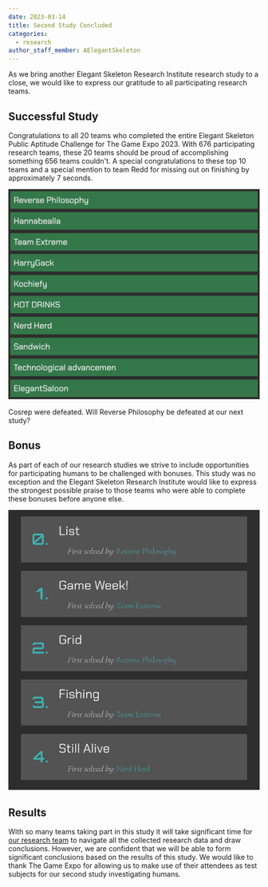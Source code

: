```yaml
---
date: 2023-03-14
title: Second Study Concluded
categories:
  - research
author_staff_member: AElegantSkeleton
---
```


As we bring another Elegant Skeleton Research Institute research study to a close, we would like to express our gratitude to all participating research teams.

## Successful Study

Congratulations to all 20 teams who completed the entire Elegant Skeleton Public Aptitude Challenge for The Game Expo 2023. With 676 participating research teams, these 20 teams should be proud of accomplishing something 656 teams couldn't. A special congratulations to these top 10 teams and a special mention to team Redd for missing out on finishing by approximately 7 seconds.

![Final Scoreboard showing the first 10 teams to complete the entire study. In order they are: Reverse Philosophy, Hannabealla, Team Extreme, HarryGack, Kochiefy, HOT DRINKS, Nerd Herd, Sandwich, Technological Advancemen, ElegantSaloon.](/images/Final_Scoreboard_TGX_2023.png)

Cosrep were defeated. Will Reverse Philosophy be defeated at our next study?

## Bonus

As part of each of our research studies we strive to include opportunities for participating humans to be challenged with bonuses. This study was no exception and the Elegant Skeleton Research Institute would like to express the strongest possible praise to those teams who were able to complete these bonuses before anyone else.

![Final Bonus Scoreboard showing which teams solved each Bonus first. In order they are: List, first solved by Reverse Philosophy; Game Week!, first solved by Team Extreme; Grid, first solved by Reverse Philosophy; Fishing, first solved by Team Extreme; Still Alive, first solved by Nerd Herd.](/images/Final_Bonus_Scoreboard_TGX_2023.jpeg)

## Results

With so many teams taking part in this study it will take significant time for [our research team](/ourteam/) to navigate all the collected research data and draw conclusions. However, we are confident that we will be able to form significant conclusions based on the results of this study. We would like to thank The Game Expo for allowing us to make use of their attendees as test subjects for our second study investigating humans.
